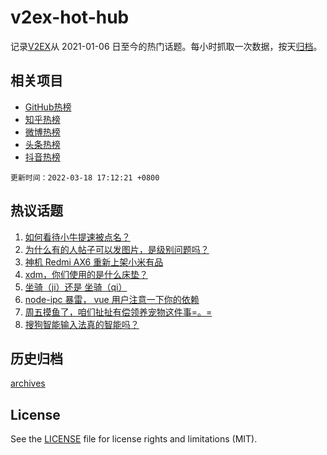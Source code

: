 # v2ex-hot-hub

 记录[V2EX](https://www.v2ex.com/)从 2021-01-06 日至今的热门话题。每小时抓取一次数据，按天[归档](archives)。
 
 ## 相关项目

- [GitHub热榜](https://github.com/lonnyzhang423/github-hot-hub)
- [知乎热榜](https://github.com/lonnyzhang423/zhihu-hot-hub)
- [微博热榜](https://github.com/lonnyzhang423/weibo-hot-hub)
- [头条热榜](https://github.com/lonnyzhang423/toutiao-hot-hub)
- [抖音热榜](https://github.com/lonnyzhang423/douyin-hot-hub)


 `更新时间：2022-03-18 17:12:21 +0800`

## 热议话题

1. [如何看待小牛提速被点名？](https://www.v2ex.com/t/841169)
1. [为什么有的人帖子可以发图片，是级别问题吗？](https://www.v2ex.com/t/841232)
1. [神机 Redmi AX6 重新上架小米有品](https://www.v2ex.com/t/841070)
1. [xdm，你们使用的是什么床垫？](https://www.v2ex.com/t/841183)
1. [坐骑（ji）还是 坐骑（qi）](https://www.v2ex.com/t/841179)
1. [node-ipc 暴雷， vue 用户注意一下你的依赖](https://www.v2ex.com/t/841188)
1. [周五摸鱼了，咱们扯扯有偿领养宠物这件事=。=](https://www.v2ex.com/t/841192)
1. [搜狗智能输入法真的智能吗？](https://www.v2ex.com/t/841077)

## 历史归档

[archives](archives)

## License

See the [LICENSE](LICENSE) file for license rights and limitations (MIT).
